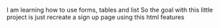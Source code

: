 I am learning how to use forms, tables and list 
So the goal with this little project is just recreate a sign up page using this html features